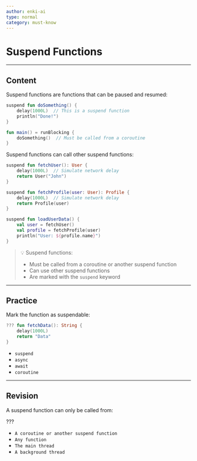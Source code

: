 ```yaml
---
author: enki-ai
type: normal
category: must-know
---
```


# Suspend Functions

---
## Content

Suspend functions are functions that can be paused and resumed:

```kotlin
suspend fun doSomething() {
    delay(1000L)  // This is a suspend function
    println("Done!")
}

fun main() = runBlocking {
    doSomething()  // Must be called from a coroutine
}
```

Suspend functions can call other suspend functions:

```kotlin
suspend fun fetchUser(): User {
    delay(1000L)  // Simulate network delay
    return User("John")
}

suspend fun fetchProfile(user: User): Profile {
    delay(1000L)  // Simulate network delay
    return Profile(user)
}

suspend fun loadUserData() {
    val user = fetchUser()
    val profile = fetchProfile(user)
    println("User: ${profile.name}")
}
```

> 💡 Suspend functions:
> - Must be called from a coroutine or another suspend function
> - Can use other suspend functions
> - Are marked with the `suspend` keyword
---

## Practice

Mark the function as suspendable:

```kotlin
??? fun fetchData(): String {
    delay(1000L)
    return "Data"
}
```

- `suspend`
- `async`
- `await`
- `coroutine`

---

## Revision

A suspend function can only be called from:

???

- `A coroutine or another suspend function`
- `Any function`
- `The main thread`
- `A background thread`
